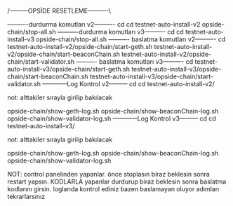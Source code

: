 /———OPSİDE RESETLEME———-\

———-durdurma komutları v2———-
cd
cd testnet-auto-install-v2
opside-chain/stop-all.sh
———-durdurma komutları v3———-
cd
cd testnet-auto-install-v3
opside-chain/stop-all.sh
———- baslatma komutları v2———-
cd
testnet-auto-install-v2/opside-chain/start-geth.sh
testnet-auto-install-v2/opside-chain/start-beaconChain.sh
testnet-auto-install-v2/opside-chain/start-validator.sh
———- baslatma komutları v3———-
cd
testnet-auto-install-v3/opside-chain/start-geth.sh
testnet-auto-install-v3/opside-chain/start-beaconChain.sh
testnet-auto-install-v3/opside-chain/start-validator.sh
————Log Kontrol v2———
cd
cd testnet-auto-install-v2/

not: alttakiler sırayla girilip bakılacak

opside-chain/show-geth-log.sh
opside-chain/show-beaconChain-log.sh
opside-chain/show-validator-log.sh
————Log Kontrol v3———
cd
cd testnet-auto-install-v3/

not: alttakiler sırayla girilip bakılacak

opside-chain/show-geth-log.sh
opside-chain/show-beaconChain-log.sh
opside-chain/show-validator-log.sh

NOT: control panelinden yapanlar. önce stoplasın biraz beklesin sonra restart yapsın.  KODLARLA yapanlar durdurup biraz beklesin sonra baslatma kodlarını girsin. loglarıda kontrol ediniz bazen baslamayan oluyor adımları tekrarlarsınız
